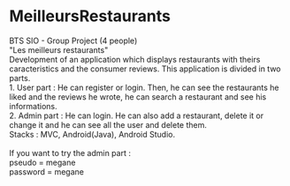 # MeilleursRestaurants

BTS SIO - Group Project (4 people)
<br>"Les meilleurs restaurants"
<br>Development of an application which displays restaurants with theirs caracteristics and the consumer reviews. This application is divided in two parts.
<br>1. User part : He can register or login. Then, he can see the restaurants he liked and the reviews he wrote, he can search a restaurant and see his informations.
<br>2. Admin part : He can login. He can also add a restaurant, delete it or change it and he can see all the user and delete them.
<br>Stacks : MVC, Android(Java), Android Studio.
<br><br>If you want to try the admin part :
<br>pseudo = megane
<br>password = megane
